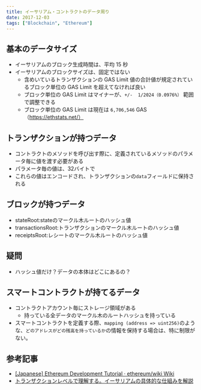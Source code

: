 ```yaml
---
title: イーサリアム・コントラクトのデータ周り
date: 2017-12-03
tags: ["Blockchain", "Ethereum"]
---
```


## 基本のデータサイズ
- イーサリアムのブロック生成時間は、平均 15 秒
- イーサリアムのブロックサイズは、固定ではない
    - 含めいているトランザクションの GAS Limit 値の合計値が規定されているブロック単位の GAS Limit を超えてなければ良い
    - ブロック単位の GAS Limit はマイナーが、`+/-  1/2024（0.0976%）` 範囲で調整できる
    - ブロック単位の GAS Limit は現在は `6,706,546` GAS（https://ethstats.net/）

<!--truncate-->

## トランザクションが持つデータ
- コントラクトのメソッドを呼び出す際に、定義されているメソッドのパラメータ毎に値を渡す必要がある
- パラメータ毎の値は、32バイトで
- これらの値はエンコードされ、トランザクションの`data`フィールドに保持される

## ブロックが持つデータ
- stateRoot:stateのマークル木ルートのハッシュ値
- transactionsRoot:トランザクションのマークル木ルートのハッシュ値
- receiptsRoot:レシートのマークル木ルートのハッシュ値

## 疑問
- ハッシュ値だけ？データの本体はどこにあるの？

## スマートコントラクトが持てるデータ
- コントラクトアカウント毎にストレージ領域がある
    - 持っている全データのマークル木のルートハッシュを持っている
- スマートコントラクトを定義する際、`mapping (address => uint256)`のような、`どのアドレスがどの残高を持っているか`の情報を保持する場合は、特に制限がない。

## 参考記事
- [[Japanese] Ethereum Development Tutorial · ethereum/wiki Wiki](https://github.com/ethereum/wiki/wiki/%5BJapanese%5D--Ethereum-Development-Tutorial)
- [トランザクションレベルで理解する。イーサリアムの具体的な仕組みを解説](https://zoom-blc.com/what-is-ethereum)
